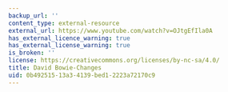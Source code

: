 ```yaml
---
backup_url: ''
content_type: external-resource
external_url: https://www.youtube.com/watch?v=OJtgEfIla0A
has_external_licence_warning: true
has_external_license_warning: true
is_broken: ''
license: https://creativecommons.org/licenses/by-nc-sa/4.0/
title: David Bowie-Changes
uid: 0b492515-13a3-4139-bed1-2223a72170c9
---
```

